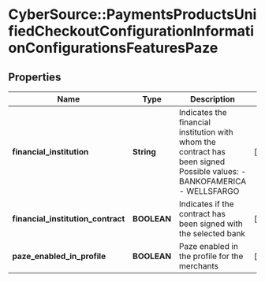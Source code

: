 # CyberSource::PaymentsProductsUnifiedCheckoutConfigurationInformationConfigurationsFeaturesPaze

## Properties
Name | Type | Description | Notes
------------ | ------------- | ------------- | -------------
**financial_institution** | **String** | Indicates the financial institution with whom the contract has been signed  Possible values: - BANKOFAMERICA - WELLSFARGO | [optional] 
**financial_institution_contract** | **BOOLEAN** | Indicates if the contract has been signed with the selected bank | [optional] 
**paze_enabled_in_profile** | **BOOLEAN** | Paze enabled in the profile for the merchants | [optional] 


